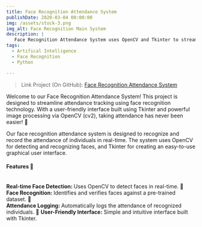 ```yaml
---
title: Face Recognition Attendance System
publishDate: 2020-03-04 00:00:00
img: /assets/stock-3.png
img_alt: Face Recognition Main System
description: |
   Face Recognition Attendance System uses OpenCV and Tkinter to streamline attendance tracking through real-time face detection and recognition.
tags:
  - Artifical Intelligence
  - Face Recognition
  - Python

---
```

> Link Project (On GitHub): <a href="https:github.com/RaionChan/Face_Recognition" target="_blank">Face Recognition Attendance System</a>


Welcome to our Face Recognition Attendance System! This project is designed to streamline attendance tracking using face recognition technology. With a user-friendly interface built using Tkinter and powerful image processing via OpenCV (cv2), taking attendance has never been easier! 🥳

Our face recognition attendance system is designed to recognize and record the attendance of individuals in real-time. The system uses OpenCV for detecting and recognizing faces, and Tkinter for creating an easy-to-use graphical user interface.

<b></b><h4>Features 🌟</h3></b><br>
<b>Real-time Face Detection: </b>Uses OpenCV to detect faces in real-time. 📸<br>
<b>Face Recognition: </b>Identifies and verifies faces against a pre-trained dataset. 🧠<br>
<b>Attendance Logging: </b>Automatically logs the attendance of recognized individuals. 📝
<b>User-Friendly Interface:</b> Simple and intuitive interface built with Tkinter. 

